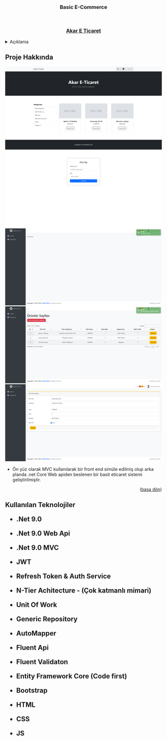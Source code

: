 <a name="readme-top"></a>





<!-- PROJECT LOGO -->
<br />

<div align="center">
  <h3 align="center">Basic E-Commerce</h3>
  <br>
  <h3> <a href=""> Akar E Ticaret</a> </h3> 
</div>



<!-- TABLE OF CONTENTS -->
<details>
  <summary>Açıklama</summary>
  <ol>
    <li>
      <a href="#Proje-Hakkinda">Proje Hakkında</a>
    </li>
    <li>
      <a href="#teknolojiler">Kullanılan Teknolojiler </a>
    </li>
      </ol>
</details>



<!-- ABOUT THE PROJECT -->
<h2 id="Proje-Hakkinda"> Proje Hakkında </h2>

<img src ="https://raw.githubusercontent.com/mberkayakardev/Study_Case/refs/heads/master/Resimler/1.png" >
<img src ="https://raw.githubusercontent.com/mberkayakardev/Study_Case/refs/heads/master/Resimler/2.png" >
<img src ="https://raw.githubusercontent.com/mberkayakardev/Study_Case/refs/heads/master/Resimler/3.png" >
<img src ="https://raw.githubusercontent.com/mberkayakardev/Study_Case/refs/heads/master/Resimler/4.png" >
<img src ="https://raw.githubusercontent.com/mberkayakardev/Study_Case/refs/heads/master/Resimler/5.png" >
 



* Ön yüz olarak MVC kullanılarak bir front end simüle edilmiş olup arka planda .net Core Web apiden beslenen bir basit eticaret sistemi geliştirilmiştir. 

<p align="right">(<a href="#readme-top">başa dön</a>)</p>


<h2 id="teknolojiler"> Kullanılan Teknolojiler </id>

* .Net 9.0

* .Net 9.0 Web Api

* .Net 9.0 MVC

* JWT

* Refresh Token & Auth Service 

* N-Tier Achitecture - (Çok katmanlı mimari)

* Unit Of Work

* Generic Repository

* AutoMapper

* Fluent Api

* Fluent Validaton

* Entity Framework Core (Code first)

* Bootstrap

* HTML

* CSS

* JS



